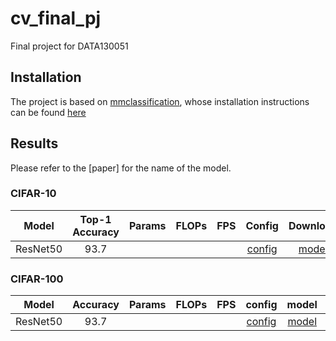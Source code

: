 # cv_final_pj
Final project for DATA130051

## Installation
The project is based on [mmclassification](https://github.com/open-mmlab/mmclassification), whose installation instructions can be found [here](https://github.com/open-mmlab/mmclassification/blob/master/docs/install.md)

## Results
Please refer to the [paper] for the name of the model.

### CIFAR-10
| Model    |  Top-1 Accuracy | Params | FLOPs | FPS | Config                                         | Download                                       |
| :------: | :-------------: | :----: | :---: | :-: |:---------------------------------------------: | :------------------------------------------:  |
| ResNet50 | 93.7            |        |       |     | [config](./configs/custom/resnet50_cifar10.py) | [model](https://drive.google.com/file/d/13tIdoBmxKD_V93CCI30kYAOvFqOxnrsq/view?usp=sharing)|[log](./log/log_resnet50_cifar10.json) |

### CIFAR-100
| Model    |  Accuracy | Params | FLOPs | FPS | config                                          | model | log                                    |
| :------: | :-------: | :----: | :---: | :-: |:----------------------------------------------: | :---: | :-----------------------------------:  |
| ResNet50 | 93.7      |        |       |     | [config](./configs/custom/resnet50_cifar100.py) | [model](https://drive.google.com/file/d/13tIdoBmxKD_V93CCI30kYAOvFqOxnrsq/view?usp=sharing)      | [log](./log/log_resnet50_cifar10.json) |
